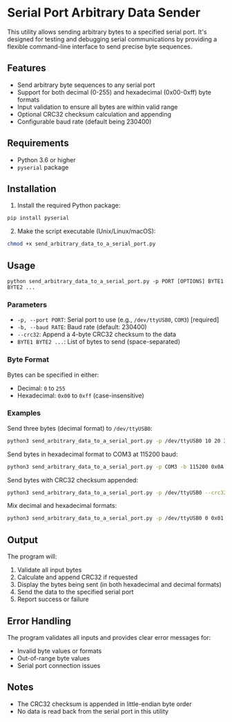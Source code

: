 # Serial Port Arbitrary Data Sender

This utility allows sending arbitrary bytes to a specified serial port. It's designed for testing and debugging serial communications by providing a flexible command-line interface to send precise byte sequences.

## Features

- Send arbitrary byte sequences to any serial port
- Support for both decimal (0-255) and hexadecimal (0x00-0xff) byte formats
- Input validation to ensure all bytes are within valid range
- Optional CRC32 checksum calculation and appending
- Configurable baud rate (default being 230400)

## Requirements

- Python 3.6 or higher
- `pyserial` package

## Installation

1. Install the required Python package:

```bash
pip install pyserial
```

2. Make the script executable (Unix/Linux/macOS):

```bash
chmod +x send_arbitrary_data_to_a_serial_port.py
```

## Usage

```
python send_arbitrary_data_to_a_serial_port.py -p PORT [OPTIONS] BYTE1 BYTE2 ...
```

### Parameters

- `-p, --port PORT`: Serial port to use (e.g., `/dev/ttyUSB0`, `COM3`) [required]
- `-b, --baud RATE`: Baud rate (default: 230400)
- `--crc32`: Append a 4-byte CRC32 checksum to the data
- `BYTE1 BYTE2 ...`: List of bytes to send (space-separated)

### Byte Format

Bytes can be specified in either:
- Decimal: `0` to `255`
- Hexadecimal: `0x00` to `0xff` (case-insensitive)

### Examples

Send three bytes (decimal format) to `/dev/ttyUSB0`:
```bash
python3 send_arbitrary_data_to_a_serial_port.py -p /dev/ttyUSB0 10 20 30
```

Send bytes in hexadecimal format to COM3 at 115200 baud:
```bash
python3 send_arbitrary_data_to_a_serial_port.py -p COM3 -b 115200 0x0A 0x14 0x1E
```

Send bytes with CRC32 checksum appended:
```bash
python3 send_arbitrary_data_to_a_serial_port.py -p /dev/ttyUSB0 --crc32 0x01 0x02 0x03
```

Mix decimal and hexadecimal formats:
```bash
python3 send_arbitrary_data_to_a_serial_port.py -p /dev/ttyUSB0 0 0x01 10 0x0A 255 0xFF
```

## Output

The program will:
1. Validate all input bytes
2. Calculate and append CRC32 if requested
3. Display the bytes being sent (in both hexadecimal and decimal formats)
4. Send the data to the specified serial port
5. Report success or failure

## Error Handling

The program validates all inputs and provides clear error messages for:
- Invalid byte values or formats
- Out-of-range byte values
- Serial port connection issues

## Notes

- The CRC32 checksum is appended in little-endian byte order
- No data is read back from the serial port in this utility
